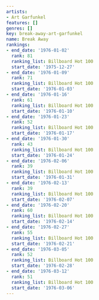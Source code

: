 ```yaml
---
artists:
- Art Garfunkel
features: []
genres: []
key: break-away-art-garfunkel
name: Break Away
rankings:
- end_date: '1976-01-02'
  rank: 81
  ranking_list: Billboard Hot 100
  start_date: '1975-12-27'
- end_date: '1976-01-09'
  rank: 71
  ranking_list: Billboard Hot 100
  start_date: '1976-01-03'
- end_date: '1976-01-16'
  rank: 61
  ranking_list: Billboard Hot 100
  start_date: '1976-01-10'
- end_date: '1976-01-23'
  rank: 52
  ranking_list: Billboard Hot 100
  start_date: '1976-01-17'
- end_date: '1976-01-30'
  rank: 43
  ranking_list: Billboard Hot 100
  start_date: '1976-01-24'
- end_date: '1976-02-06'
  rank: 39
  ranking_list: Billboard Hot 100
  start_date: '1976-01-31'
- end_date: '1976-02-13'
  rank: 39
  ranking_list: Billboard Hot 100
  start_date: '1976-02-07'
- end_date: '1976-02-20'
  rank: 60
  ranking_list: Billboard Hot 100
  start_date: '1976-02-14'
- end_date: '1976-02-27'
  rank: 55
  ranking_list: Billboard Hot 100
  start_date: '1976-02-21'
- end_date: '1976-03-05'
  rank: 52
  ranking_list: Billboard Hot 100
  start_date: '1976-02-28'
- end_date: '1976-03-12'
  rank: 51
  ranking_list: Billboard Hot 100
  start_date: '1976-03-06'
---
```


